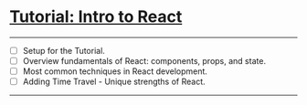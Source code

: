 # [Tutorial: Intro to React](https://reactjs.org/tutorial/tutorial.html)

---

- [ ] Setup for the Tutorial.
- [ ] Overview fundamentals of React: components, props, and state.
- [ ] Most common techniques in React development.
- [ ] Adding Time Travel - Unique strengths of React.

---

